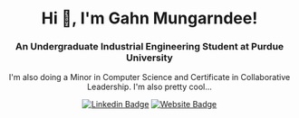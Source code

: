 <div align="center">
  
  # Hi 👋, I'm Gahn Mungarndee!
  ### An Undergraduate Industrial Engineering Student at Purdue University
  I'm also doing a Minor in Computer Science and Certificate in Collaborative Leadership.
  I'm also pretty cool...

  [![Linkedin Badge](https://img.shields.io/badge/LinkedIn-blue?logo=linkedin&logoColor=white&style=for-the-badge)](https://www.linkedin.com/in/gahn-mungarndee/)
  [![Website Badge](https://img.shields.io/badge/Website-dimgray?logo=goodreads&logoColor=white&style=for-the-badge)](https://gahnmungarndee.github.io/)
  
</div>
